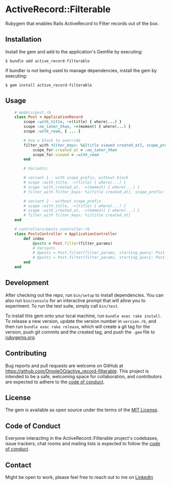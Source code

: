 # ActiveRecord::Filterable
Rubygem that enables Rails ActiveRecord to Filter records out of the box.

## Installation

Install the gem and add to the application's Gemfile by executing:

    $ bundle add active_record-filterable

If bundler is not being used to manage dependencies, install the gem by executing:

    $ gem install active_record-filterable

## Usage

```ruby
    # models/post.rb
    class Post < ApplicationRecord
        scope :with_title, ->(title) { where(...) }
        scope :no_later_than, ->(moment) { where(...) }
        scope :with_read, { ... }

        # Use a block to override
        filter_with filter_keys: %i[title viewed created_at], scope_prefix: "with_" do |scope_for|
            scope_for.created_at = :no_later_than
            scope_for.viewed = :with_read
        end

        # Variants:

        # variant 1 - with scope_prefix, without block
        # scope :with_title, ->(title) { where(...) }
        # scope :with_created_at, ->(moment) { where(...) }
        # filter_with filter_keys: %i[title created_at], scope_prefix: "with_"

        # variant 2 - without scope_prefix
        # scope :with_title, ->(title) { where(...) }
        # scope :with_created_at, ->(moment) { where(...) }
        # filter_with filter_keys: %i[title created_at]
    end

    # controllers/posts_controller.rb
    class PostsController < ApplicationController
        def index
            @posts = Post.filter(filter_params)
            # Variants
            # @posts = Post.filter(filter_params, starting_query: Post.paginate(...))
            # @posts = Post.filter(filter_params, starting_query: Post.all)
        end
    end
```

## Development

After checking out the repo, run `bin/setup` to install dependencies. You can also run `bin/console` for an interactive prompt that will allow you to experiment. To run the test suite, simply call `bin/test`.

To install this gem onto your local machine, run `bundle exec rake install`. To release a new version, update the version number in `version.rb`, and then run `bundle exec rake release`, which will create a git tag for the version, push git commits and the created tag, and push the `.gem` file to [rubygems.org](https://rubygems.org).

## Contributing

Bug reports and pull requests are welcome on GitHub at https://github.com/OmoleOO/active_record-filterable. This project is intended to be a safe, welcoming space for collaboration, and contributors are expected to adhere to the [code of conduct](https://github.com/OmoleOO/active_record-filterable/blob/main/CODE_OF_CONDUCT.md).

## License

The gem is available as open source under the terms of the [MIT License](https://opensource.org/licenses/MIT).

## Code of Conduct

Everyone interacting in the ActiveRecord::Filterable project's codebases, issue trackers, chat rooms and mailing lists is expected to follow the [code of conduct](https://github.com/[USERNAME]/active_record-filterable/blob/main/CODE_OF_CONDUCT.md).


## Contact
Might be open to work, please feel free to reach out to me on [LinkedIn](https://linkedin.com/in/omoleoo)
